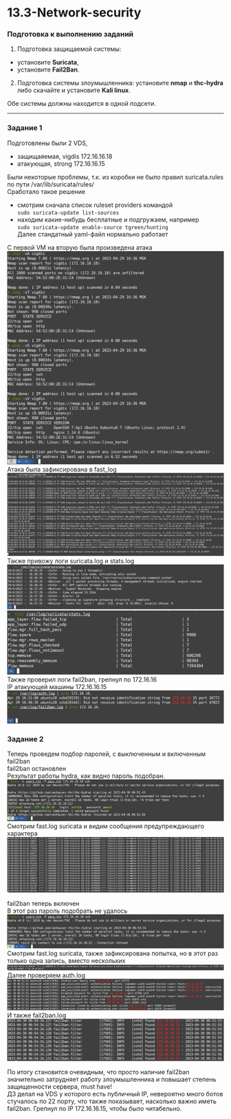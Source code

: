 # 13.3-Network-security

### Подготовка к выполнению заданий

1.  Подготовка защищаемой системы:

-   установите **Suricata**,
-   установите **Fail2Ban**.

2.  Подготовка системы злоумышленника: установите **nmap** и **thc-hydra** либо скачайте и установите **Kali linux**.

Обе системы должны находится в одной подсети.

---
### Задание 1

Подготовлены были 2 VDS, 
- защищаяемая, vigdis 172.16.16.18 
- атакующая, strong 172.16.16.15   

Были некоторые проблемы, т.к. из коробки не было правил suricata.rules по  пути /var/lib/suricata/rules/  
Сработало такое решение   
- смотрим сначала список ruleset providers командой   
`sudo suricata-update list-sources`  
- находим какие-нибудь бесплатные и подгружаем, например  
`sudo suricata-update enable-source tgreen/hunting`  
Далее стандатный yaml-файл нормально работает

С первой VM  на вторую была произведена атака  
![attack](https://github.com/RSafin12/13.3-Network-security/blob/main/attack.png)
Атака была зафиксирована в fast_log  
![fast_log](https://github.com/RSafin12/13.3-Network-security/blob/main/fast_log.png)  
Также привожу логи suricata.log и stats.log  
![suricata.log](https://github.com/RSafin12/13.3-Network-security/blob/main/suricata_log.png)
![stats.log](https://github.com/RSafin12/13.3-Network-security/blob/main/suricata_stats.png)
Также проверил логи fail2ban, грепнул по 172.16.16  
IP атакующей машины 172.16.16.15  
![f2b](https://github.com/RSafin12/13.3-Network-security/blob/main/f2b_logs.png)

### Задание 2

Теперь проведем подбор паролей, с выключенным и включенным fail2ban  
fail2ban остановлен  
Результат работы hydra, как видно пароль подобран.   
![hydra_1](https://github.com/RSafin12/13.3-Network-security/blob/main/2-hydra_OK.png)  
Смотрим fast.log suricata и видим сообщения предупреждающего характера  
![fast_log_before](https://github.com/RSafin12/13.3-Network-security/blob/main/2-fast_log_before.png)  

fail2ban теперь включен  
В этот раз пароль подобрать не удалось  
![hydra_NOT_OK](https://github.com/RSafin12/13.3-Network-security/blob/main/2-hydra_NOT_OK.png)  
Смотрим fast.log suricata, также зафиксирована попытка, но в этот раз только одна запись, вместо нескольких  
![ast_log_after](https://github.com/RSafin12/13.3-Network-security/blob/main/2-f2b_fast_log_after.png)  
Далее проверяем auth.log  
![f2b_auth_log](https://github.com/RSafin12/13.3-Network-security/blob/main/2-f2b_auth_log.png)  
И также fail2ban.log
![f2b_log](https://github.com/RSafin12/13.3-Network-security/blob/main/2-f2b_log.png)  

По итогу становится очевидным, что просто наличие fail2ban значительно затрудняет работу злоумышленника и повышает степень защищенности сервера, must have!   
ДЗ делал на VDS  у которого есть публичный IP, невероятно много ботов стучалось по 22 порту, что также показывает, насколько важно иметь fail2ban. Грепнул по IP 172.16.16.15, чтобы было читабельно.   











































